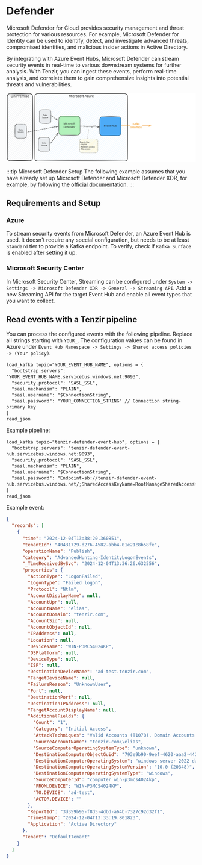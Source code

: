 # Defender

Microsoft Defender for Cloud provides security management and threat protection
for various resources. For example, Microsoft Defender for Identity can be used
to identify, detect, and investigate advanced threats, compromised identities,
and malicious insider actions in Active Directory.

By integrating with Azure Event Hubs, Microsoft Defender can stream security
events in real-time to various downstream systems for further analysis. With
Tenzir, you can ingest these events, perform real-time analysis, and correlate
them to gain comprehensive insights into potential threats and vulnerabilities.

![Event Streaming Architecture](architecture.excalidraw.svg)

:::tip Microsoft Defender Setup
The following example assumes that you have already set up Microsoft Defender
and Microsoft Defender XDR, for example, by following the [official
documentation](https://learn.microsoft.com/en-us/azure/defender-for-cloud/connect-azure-subscription).
:::

## Requirements and Setup

### Azure

To stream security events from Microsoft Defender, an Azure Event Hub is used.
It doesn't require any special configuration, but needs to be at least
`Standard` tier to provide a Kafka endpoint. To verify, check if `Kafka Surface`
is enabled after setting it up.

### Microsoft Security Center

In Microsoft Security Center, Streaming can be configured under `System ->
Settings -> Microsoft Defender XDR -> General -> Streaming API`. Add a new
Streaming API for the target Event Hub and enable all event types that you want
to collect.

## Read events with a Tenzir pipeline

You can process the configured events with the following pipeline. Replace all
strings starting with `YOUR_`. The configuration values can be found in Azure
under `Event Hub Namespace -> Settings -> Shared access policies -> (Your
policy)`.

```tql
load_kafka topic="YOUR_EVENT_HUB_NAME", options = {
  "bootstrap.servers": "YOUR_EVENT_HUB_NAME.servicebus.windows.net:9093",
  "security.protocol": "SASL_SSL",
  "sasl.mechanism": "PLAIN",
  "sasl.username": "$ConnectionString",
  "sasl.password": "YOUR_CONNECTION_STRING" // Connection string-primary key
}
read_json
```

Example pipeline:

```tql
load_kafka topic="tenzir-defender-event-hub", options = {
  "bootstrap.servers": "tenzir-defender-event-hub.servicebus.windows.net:9093",
  "security.protocol": "SASL_SSL",
  "sasl.mechanism": "PLAIN",
  "sasl.username": "$ConnectionString",
  "sasl.password": "Endpoint=sb://tenzir-defender-event-hub.servicebus.windows.net/;SharedAccessKeyName=RootManageSharedAccessKey;SharedAccessKey=SECRET123456"
}
read_json
```

Example event:

```json
{
  "records": [
    {
      "time": "2024-12-04T13:38:20.360851",
      "tenantId": "40431729-d276-4582-abb4-01e21c8b58fe",
      "operationName": "Publish",
      "category": "AdvancedHunting-IdentityLogonEvents",
      "_TimeReceivedBySvc": "2024-12-04T13:36:26.632556",
      "properties": {
        "ActionType": "LogonFailed",
        "LogonType": "Failed logon",
        "Protocol": "Ntlm",
        "AccountDisplayName": null,
        "AccountUpn": null,
        "AccountName": "elias",
        "AccountDomain": "tenzir.com",
        "AccountSid": null,
        "AccountObjectId": null,
        "IPAddress": null,
        "Location": null,
        "DeviceName": "WIN-P3MCS4024KP",
        "OSPlatform": null,
        "DeviceType": null,
        "ISP": null,
        "DestinationDeviceName": "ad-test.tenzir.com",
        "TargetDeviceName": null,
        "FailureReason": "UnknownUser",
        "Port": null,
        "DestinationPort": null,
        "DestinationIPAddress": null,
        "TargetAccountDisplayName": null,
        "AdditionalFields": {
          "Count": "1",
          "Category": "Initial Access",
          "AttackTechniques": "Valid Accounts (T1078), Domain Accounts (T1078.002)",
          "SourceAccountName": "tenzir.com\\elias",
          "SourceComputerOperatingSystemType": "unknown",
          "DestinationComputerObjectGuid": "793e9b90-9eef-4620-aaa2-442a22f81321",
          "DestinationComputerOperatingSystem": "windows server 2022 datacenter",
          "DestinationComputerOperatingSystemVersion": "10.0 (20348)",
          "DestinationComputerOperatingSystemType": "windows",
          "SourceComputerId": "computer win-p3mcs4024kp",
          "FROM.DEVICE": "WIN-P3MCS4024KP",
          "TO.DEVICE": "ad-test",
          "ACTOR.DEVICE": ""
        },
        "ReportId": "3d359b95-f8d5-4dbd-a64b-7327c92d32f1",
        "Timestamp": "2024-12-04T13:33:19.801823",
        "Application": "Active Directory"
      },
      "Tenant": "DefaultTenant"
    }
  ]
}
```
